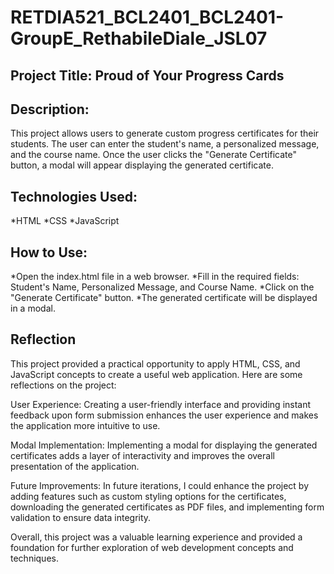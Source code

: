# RETDIA521_BCL2401_BCL2401-GroupE_RethabileDiale_JSL07

## Project Title: Proud of Your Progress Cards

## Description:
This project allows users to generate custom progress certificates for their students. The user can enter the student's name, a personalized message, and the course name. Once the user clicks the "Generate Certificate" button, a modal will appear displaying the generated certificate.

## Technologies Used:
*HTML
*CSS
*JavaScript

## How to Use:
*Open the index.html file in a web browser.
*Fill in the required fields: Student's Name, Personalized Message, and Course Name.
*Click on the "Generate Certificate" button.
*The generated certificate will be displayed in a modal.


## Reflection
This project provided a practical opportunity to apply HTML, CSS, and JavaScript concepts to create a useful web application. Here are some reflections on the project:

User Experience: Creating a user-friendly interface and providing instant feedback upon form submission enhances the user experience and makes the application more intuitive to use.

Modal Implementation: Implementing a modal for displaying the generated certificates adds a layer of interactivity and improves the overall presentation of the application.

Future Improvements: In future iterations, I could enhance the project by adding features such as custom styling options for the certificates, downloading the generated certificates as PDF files, and implementing form validation to ensure data integrity.

Overall, this project was a valuable learning experience and provided a foundation for further exploration of web development concepts and techniques.
